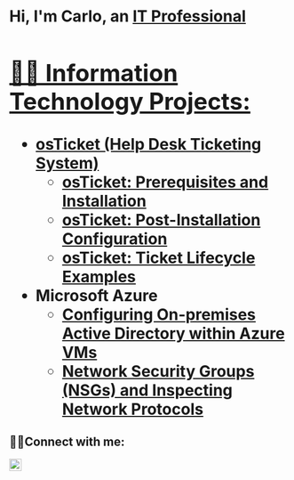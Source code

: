 <h1>Hi, I'm Carlo, an <a href="https://www.linkedin.com/in/carlo-custodio/">IT Professional

<h2>👨‍💻 Information Technology Projects:</h2>

- <b>osTicket (Help Desk Ticketing System)</b>
  - [osTicket: Prerequisites and Installation](https://github.com/carlo-custodio/osticket-prereqs)
  - [osTicket: Post-Installation Configuration](https://github.com/carlo-custodio/post-install-config)
  - [osTicket: Ticket Lifecycle Examples](https://github.com/carlo-custodio/ticket-lifecycle)
- <b>Microsoft Azure</b>
  - [Configuring On-premises Active Directory within Azure VMs](https://github.com/carlo-custodio/configure-ad)
  - [Network Security Groups (NSGs) and Inspecting Network Protocols](https://github.com/carlo-custodio/azure-network-protocols)

<h2>🤝🏼Connect with me:</h2>


[<img align="left" alt="Carlo | LinkedIn" width="22px" src="https://i.imgur.com/OQUXwNp.jpeg" />][linkedin]




[linkedin]: https://linkedin.com/in/carlo-custodio
